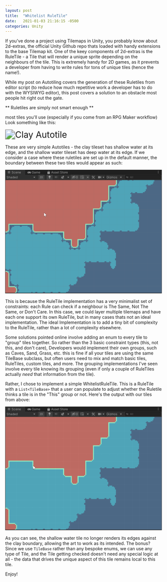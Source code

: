 ```yaml
---
layout: post
title:  "Whitelist RuleTile"
date:   2021-01-03 21:16:15 -0500
categories: Unity
---
```

If you've done a project using Tilemaps in Unity, you probably know about 2d-extras, the official Unity Github repo thats loaded with handy extensions to the base Tilemap kit.  One of the keey components of 2d-extras is the RuleTile - a Tile that will render a unique sprite depending on the neighbours of the tile.  This is extremely handy for 2D games, as it prevents a developer from having to write rules for tons of unique tiles (hence the name!). 

While my post on Autotiling covers the generation of these Ruletiles from editor script (to reduce how much repetitive work a developer has to do with the WYSIWYG editor), this post covers a solution to an obstacle most people hit right out the gate.

** Ruletiles are simply not smart enough **

most tiles you'll use (especially if you come from an RPG Maker workflow) Look something like this:

<img src="https://kpdwyer.github.io/assets/WhiteList/Clay.png" alt="Clay Autotile" style="zoom:200%;" />

These are very simple Autotiles - the clay tileset has shallow water at its edge, and the shallow water tileset has deep water at its edge. If we consider a case where these ruletiles are set up in the default manner, the boundary between these two tiles would appear as such:

![bad boundaries](/assets/WhiteList/clayandshallow.png)

This is because the RuleTile implementation has a very minimalist set of constraints: each Rule can check if a neighbour is The Same, Not The Same, or Don't Care.  In this case, we could layer multiple tilemaps and have each one support its own RuleTile, but in many cases thats not an ideal implementation.  The ideal Implementation is to add a tiny bit of complexity to the RuleTile, rather than a lot of complexity elsewhere.

Some solutions pointed online involve adding an enum to every tile to "group" tiles together.  So rather than the 3 basic constraint types (this, not this, and don't care),  Developers would implement their own groups, such as Caves, Sand, Grass, etc.  this is fine if all your tiles are using the same TileBase subclass, but often users need to mix and match basic tiles, RuleTiles, custom tiles, and more.  The grouping implementations I've seen involve every tile knowing its grouping (even if only a couple of RuleTiles actually *need* that information from the tile).

Rather, I chose to implement a simple WhitelistRuleTile.  This is a RuleTile with a `List<TileBase>` that a user can populate to adjust whether the Ruletile thinks a tile is in the "This" group or not.  Here's the output with our tiles from above:

![good boundaries](/assets/WhiteList/working.png)

As you can see, the shallow water tile no longer renders its edges against the clay boundary, allowing the art to work as its intended.  The bonus?  Since we use `TileBase` rather than any bespoke enums, we can use any type of Tile, and the Tile getting checked doesn't need any special logic at all - the data that drives the unique aspect of this tile remains local to this tile.

Enjoy!

<script src="https://gist.github.com/KPDwyer/2e6e36e3a256e5817cfaef6ad730851c.js"></script>
